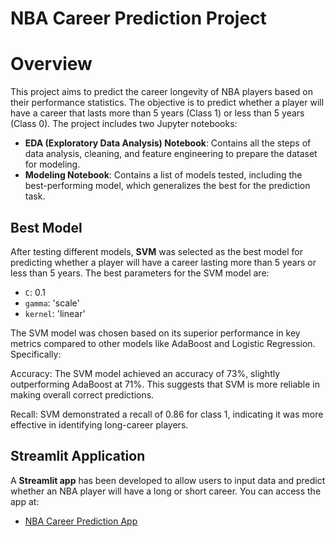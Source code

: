 # NBA Career Prediction Project

# Overview

This project aims to predict the career longevity of NBA players based on their performance statistics. The objective is to predict whether a player will have a career that lasts more than 5 years (Class 1) or less than 5 years (Class 0). The project includes two Jupyter notebooks:

- **EDA (Exploratory Data Analysis) Notebook**: Contains all the steps of data analysis, cleaning, and feature engineering to prepare the dataset for modeling.
- **Modeling Notebook**: Contains a list of models tested, including the best-performing model, which generalizes the best for the prediction task.

## Best Model

After testing different models, **SVM** was selected as the best model for predicting whether a player will have a career lasting more than 5 years or less than 5 years. The best parameters for the SVM model are:
- `C`: 0.1
- `gamma`: 'scale'
- `kernel`: 'linear'

The SVM model was chosen based on its superior performance in key metrics compared to other models like AdaBoost and Logistic Regression. Specifically:

Accuracy: The SVM model achieved an accuracy of 73%, slightly outperforming AdaBoost at 71%. This suggests that SVM is more reliable in making overall correct predictions.

Recall: SVM demonstrated a recall of 0.86 for class 1, indicating it was more effective in identifying long-career players.

## Streamlit Application

A **Streamlit app** has been developed to allow users to input data and predict whether an NBA player will have a long or short career. You can access the app at:
- [NBA Career Prediction App](https://nbapredict-nba-j3wppsdrxe2hy4orobkp93.streamlit.app/)
